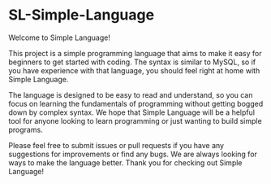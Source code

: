 # SL-Simple-Language
Welcome to Simple Language!

This project is a simple programming language that aims to make it easy for beginners to get started with coding. The syntax is similar to MySQL, so if you have experience with that language, you should feel right at home with Simple Language.

The language is designed to be easy to read and understand, so you can focus on learning the fundamentals of programming without getting bogged down by complex syntax. We hope that Simple Language will be a helpful tool for anyone looking to learn programming or just wanting to build simple programs.

Please feel free to submit issues or pull requests if you have any suggestions for improvements or find any bugs. We are always looking for ways to make the language better. Thank you for checking out Simple Language!
